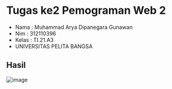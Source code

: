 # Tugas ke2 Pemograman Web 2 
 - Nama : Muhammad Arya Dipanegara Gunawan
 - Nim : 312110396
 - Kelas : TI.21.A3
 - UNIVERSITAS PELITA BANGSA
 
 ## Hasil
 ![image](https://user-images.githubusercontent.com/113499162/223432022-3bd11cb5-11e6-4f98-a0c7-78f59085411d.png)
